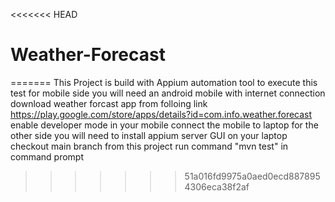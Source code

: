<<<<<<< HEAD
# Weather-Forecast
=======
This Project is build with Appium automation tool
to execute this test 
for mobile side you will need an android mobile with internet connection 
download weather forcast app from folloing link 
https://play.google.com/store/apps/details?id=com.info.weather.forecast
enable developer mode in your mobile
connect the mobile to laptop
for the other side you will need to install appium server GUI on your laptop
checkout main branch from this project 
run command "mvn test" in command prompt
>>>>>>> 51a016fd9975a0aed0ecd8878954306eca38f2af
